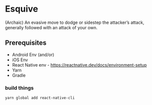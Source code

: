 # Esquive

(Archaic) An evasive move to dodge or sidestep the attacker’s attack, generally followed with an attack of your own.

## Prerequisites

* Android Env (and/or)
* iOS Env
* React Native env - https://reactnative.dev/docs/environment-setup
* Yarn
* Gradle

### build things

    yarn global add react-native-cli
